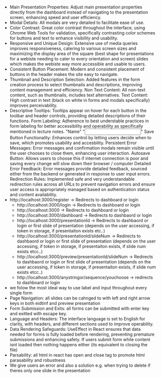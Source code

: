 - Main Presentation Properties: Adjust main presentation properties directly from the dashboard instead of navigating to the  presentation screen, enhancing speed and user efficiency.
- Modal Details: All modals are very detailed to facilitate ease of use.
- Color Contrast: Great color contrast throughout the interface, using Chrome Web Tools for validation, specifically contrasting color schemes for buttons and text to enhance visibility and usability.
- Responsive and Unique Design: Extensive use of media queries improves responsiveness, catering to various screen sizes and maximizing the display area of the square (best shape for presentations for a webiste needing to cater to every orientation and screen) slides which makes the webiste way more accessible and usable to users.
- Consistent Button Placement: Modern and consistent placement of buttons in the header makes the site easy to navigate.
- Thumbnail and Description Selection: Added features in the form creation process to select thumbnails and descriptions, improving content management and efficiency.
Non Text Content: All non-text content, such as thumbnails, includes text alternatives. 
Text Content: High contrast in text (black on white in forms and modals specifically) improves perceivability.
- Descriptive Tooltips: Tooltips appear on hover for each button in the toolbar and header controls, providing detailed descriptions of their functions.
Form Labeling: Adherence to best understable practices in form labeling for better accessibility and operability as specifically mentioned in lecture notes.
"<label for={someInput}>Name</label>"
"<input id={someInput} />"
Save Button Functionality: Enhances control by letting users decide when to save, which promotes usability and accesbility.
Persistent Error Messages: Error messages and confirmation modals remain visible until the user chooses to close them, enhancing user interaction.
Autosave Button: Allows users to choose this if internet connection is poor and saving every change will slow down their browser / computer
Detailed Error Feedback: Error messages provide detailed feedback, sourced either from the backend or generated in response to user input errors.
Redirection Rules: Implemented safe and very understandable redirection rules across all URLs to prevent navigation errors and ensure user access is appropriately managed based on authentication status and content availability.
- http://localhost:3000/register -> Redirects to dashboard or login
  - http://localhost:3000/login -> Redirects to dashboard or login
  - http://localhost:3000 -> Redirects to dashboard or login
  - http://localhost:3000/dashboard -> Redirects to dashbaord or login
  - http://localhost:3000/presentationId -> Redirects to dashbaord or login or first slide of presentation (depends on the user accessing, if token in storage, if presentaiton exists etc..)
  - http://localhost:3000/presentationId/slideNum -> Redirects to dashbaord or login or first slide of presentation (depends on the user accessing, if token in storage, if presentaiton exists, if slide num exists etcc..)
  - http://localhost:3000/preview/presentationId/slideNum -> Redirects to dashbaord or login or first slide of presentation (depends on the user accessing, if token in storage, if presentaiton exists, if slide num exists etcc..)
  - http://localhost:3000/anystringor/sequence/youchoose -> redirects to dashboard or login
- we folow the most ideal way to use label and input throughout every single form
- Page Navigation: all slides can be cahnged to with left and right arrow keys in both eidtinf and preview presentation
- Form Submission and Exits: all forms can be submitted with enter key and exitted with escape key.
- Language and Headers: The interface language is set to English for clarity, with headers, and different sections used to improve operability.
- Data Rendering Safeguards: UseEffect in React ensures that data needed for forms is fully loaded before rendering, preventing premature submissions and enhancing safety. If users submit form while content isnt loaded then nothing happens either (its equivalent to closing the file)
- Parsability: all html in react has open and close tag to promote html parasability and robustness
- We give users an error and also a solution e.g. when trying to delete if theres only one slide in the presentation
